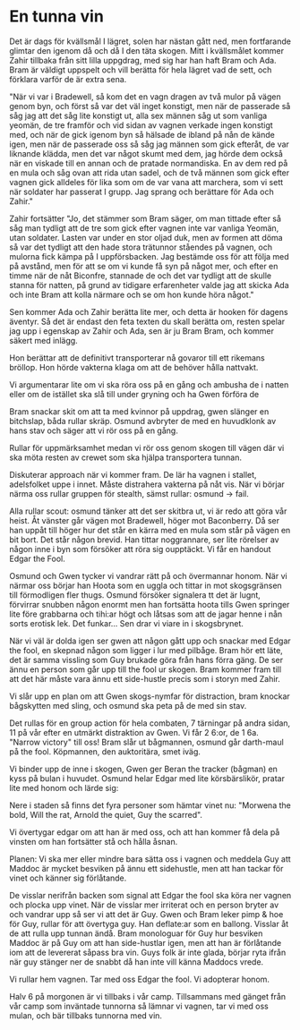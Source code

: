 # En tunna vin

Det är dags för kvällsmål I lägret, solen har nästan gått ned, men fortfarande glimtar den igenom då och då I den täta skogen. Mitt i kvällsmålet kommer Zahir tillbaka från sitt lilla uppgdrag, med sig har han haft Bram och Ada. Bram är väldigt uppspelt och vill berätta för hela lägret vad de sett, och förklara varför de är extra sena.

"När vi var i Bradewell, så kom det en vagn dragen av två mulor på vägen genom byn, och först så var det väl inget konstigt, men när de passerade så såg jag att det såg lite konstigt ut, alla sex männen såg ut som vanliga yeomän, de tre framför och vid sidan av vagnen verkade ingen konstigt med, och när de gick igenom byn så hälsade de ibland på nån de kände igen, men när de passerade oss så såg jag männen som gick efteråt, de var liknande klädda, men det var något skumt med dem, jag hörde dem också när en viskade till en annan och de pratade normandiska. En av dem red på en mula och såg ovan att rida utan sadel, och de två männen som gick efter vagnen gick alldeles för lika som om de var vana att marchera, som vi sett när soldater har passerat I grupp. Jag sprang och berättare för Ada och Zahir."

Zahir fortsätter "Jo, det stämmer som Bram säger, om man tittade efter så såg man tydligt att de tre som gick efter vagnen inte var vanliga Yeomän, utan soldater. Lasten var under en stor oljad duk, men av formen att döma så var det tydligt att den hade stora trätunnor ståendes på vagnen, och mulorna fick kämpa på I uppförsbacken. Jag bestämde oss för att följa med på avstånd, men för att se om vi kunde få syn på något mer, och efter en timme när de nåt Biconfre, stannade de och det var tydligt att de skulle stanna för natten, på grund av tidigare erfarenheter valde jag att skicka Ada och inte Bram att kolla närmare och se om hon kunde höra något."

Sen kommer Ada och Zahir berätta lite mer, och detta är hooken för dagens äventyr. Så det är endast den feta texten du skall berätta om, resten spelar jag upp i egenskap av Zahir och Ada, sen är ju Bram Bram, och kommer säkert med inlägg.

Hon berättar att de definitivt transporterar nå govaror till ett rikemans bröllop. Hon hörde vakterna klaga om att de behöver hålla nattvakt.

Vi argumentarar lite om vi ska röra oss på en gång och ambusha de i natten eller om de istället ska slå till under gryning och ha Gwen förföra de

Bram snackar skit om att ta med kvinnor på uppdrag, gwen slänger en bitchslap, båda rullar skräp. Osmund avbryter de med en huvudklonk av hans stav och säger att vi rör oss på en gång.

Rullar för uppmärksamhet medan vi rör oss genom skogen till vägen där vi ska möta resten av crewet som ska hjälpa transportera tunnan.

Diskuterar approach när vi kommer fram. De lär ha vagnen i stallet, adelsfolket uppe i innet. Måste distrahera vakterna på nåt vis. När vi börjar närma oss rullar gruppen för stealth, sämst rullar: osmund -> fail.

Alla rullar scout: osmund tänker att det ser skitbra ut, vi är redo att göra vår heist. Åt vänster går vägen mot Bradewell, höger mot Baconberry. Då ser han uppåt till höger hur det står en kärra med en mula som står på vägen en bit bort. Det står någon brevid. Han tittar noggrannare, ser lite rörelser av någon inne i byn som försöker att röra sig oupptäckt. Vi får en handout Edgar the Fool.

Osmund och Gwen tycker vi vandrar rätt på och övermannar honom. När vi närmar oss börjar han Hoota som en uggla och tittar in mot skogsgränsen till förmodligen fler thugs. Osmund försöker signalera tt det är lugnt, förvirrar snubben någon enormt men han fortsätta hoota tills Gwen springer lite före grabbarna och tihi:ar högt och låtsas som att de jagar henne i nån sorts erotisk lek. Det funkar... Sen drar vi viare in i skogsbrynet.

När vi väl är dolda igen ser gwen att någon gått upp och snackar med Edgar the fool, en skepnad någon som ligger i lur med pilbåge. Bram hör ett läte, det är samma vissling som Guy brukade göra från hans förra gäng. De ser ännu en person som går upp till the fool ur skogen. Bram kommer fram till att det här måste vara ännu ett side-hustle precis som i storyn med Zahir.

Vi slår upp en plan om att Gwen skogs-nymfar för distraction, bram knockar bågskytten med sling, och osmund ska peta på de med sin stav.

Det rullas för en group action för hela combaten, 7 tärningar på andra sidan, 11 på vår efter en utmärkt distraktion av Gwen. Vi får 2 6:or, de 1 6a. "Narrow victory" till oss! Bram slår ut bågmannen, osmund går darth-maul på the fool. Köpmannen, den auktoritära, smet iväg.

Vi binder upp de inne i skogen, Gwen ger Beran the tracker (bågman) en kyss på bulan i huvudet. Osmund helar Edgar med lite körsbärslikör, pratar lite med honom och lärde sig:

Nere i staden så finns det fyra personer som hämtar vinet nu: "Morwena the bold, Will the rat, Arnold the quiet, Guy the scarred".

Vi övertygar edgar om att han är med oss, och att han kommer få dela på
vinsten om han fortsätter stå och hålla åsnan.

Planen: Vi ska mer eller mindre bara sätta oss i vagnen och meddela Guy att Maddoc är mycket besviken på ännu ett sidehustle, men att han tackar för vinet och känner sig förlåtande.

De visslar nerifrån backen som signal att Edgar the fool ska köra ner vagnen och plocka upp vinet. När de visslar mer irriterat och en person bryter av och vandrar upp så ser vi att det är Guy. Gwen och Bram leker pimp & hoe för Guy, rullar för att övertyga guy. Han deflate:ar som en ballong. Visslar åt de att rulla upp tunnan ändå. Bram monologuar för Guy hur besviken Maddoc är på Guy om att han side-hustlar igen, men att han är förlåtande iom att de levererat såpass bra vin. Guys folk är inte glada, börjar ryta ifrån när guy stänger ner de snabbt då han inte vill känna Maddocs vrede.

Vi rullar hem vagnen. Tar med oss Edgar the fool. Vi adopterar honom.

Halv 6 på morgonen är vi tillbaks i vår camp. Tillsammans med gänget från vår camp som inväntade tunnorna så lämnar vi vagnen, tar vi med oss mulan, och bär tillbaks tunnorna med vin.
